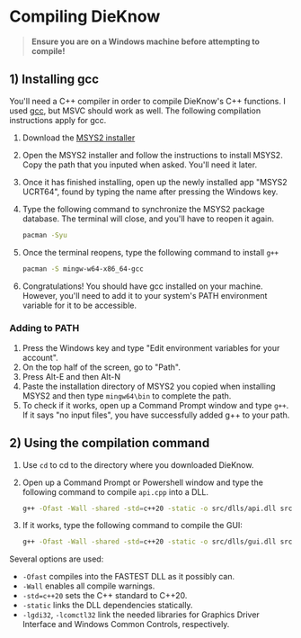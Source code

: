 # Compiling DieKnow

> **Ensure you are on a Windows machine before attempting to compile!**

## 1) Installing gcc

You'll need a C++ compiler in order to compile DieKnow's C++ functions. I used [gcc](https://github.com/gcc-mirror/gcc), but MSVC should work as well. The following compilation instructions apply for gcc.

1. Download the [MSYS2 installer](https://github.com/msys2/msys2-installer/releases/download/2024-07-27/msys2-x86_64-20240727.exe)
2. Open the MSYS2 installer and follow the instructions to install MSYS2. Copy the path that you inputed when asked. You'll need it later.
3. Once it has finished installing, open up the newly installed app "MSYS2 UCRT64", found by typing the name after pressing the Windows key.
4. Type the following command to synchronize the MSYS2 package database. The terminal will close, and you'll have to reopen it again.

   ```bash
   pacman -Syu
   ```
5. Once the terminal reopens, type the following command to install `g++`

   ```bash
   pacman -S mingw-w64-x86_64-gcc
   ```
6. Congratulations! You should have gcc installed on your machine. However, you'll need to add it to your system's PATH environment variable for it to be accessible.

### Adding to PATH

1. Press the Windows key and type "Edit environment variables for your account".
2. On the top half of the screen, go to "Path".
3. Press Alt-E and then Alt-N
4. Paste the installation directory of MSYS2 you copied when installing MSYS2 and then type `mingw64\bin` to complete the path.
5. To check if it works, open up a Command Prompt window and type `g++`. If it says "no input files", you have successfully added g++ to your path.

## 2) Using the compilation command

1. Use `cd` to cd to the directory where you downloaded DieKnow.
2. Open up a Command Prompt or Powershell window and type the following command to compile `api.cpp` into a DLL.

   ```bash
   g++ -Ofast -Wall -shared -std=c++20 -static -o src/dlls/api.dll src/api.cpp -lgdi32
   ```

3. If it works, type the following command to compile the GUI:

   ```bash
   g++ -Ofast -Wall -shared -std=c++20 -static -o src/dlls/gui.dll src/gui.cpp -lgdi32 -lcomctl32
   ```

Several options are used:

* `-Ofast` compiles into the FASTEST DLL as it possibly can.
* `-Wall` enables all compile warnings.
* `-std=c++20` sets the C++ standard to C++20.
* `-static` links the DLL dependencies statically.
* `-lgdi32`, `-lcomctl32` link the needed libraries for Graphics Driver Interface and Windows Common Controls, respectively.
